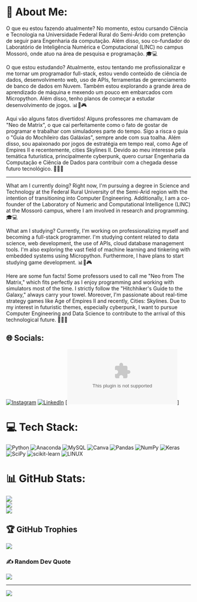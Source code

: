 # 💫 About Me:
O que eu estou fazendo atualmente? No momento, estou cursando Ciência e Tecnologia na Universidade Federal Rural do Semi-Árido com pretenção de seguir para Engenharia da computação. Além disso, sou co-fundador do Laboratório de Inteligência Numérica e Computacional (LINC) no campus Mossoró, onde atuo na área de pesquisa e programação. 🎓💻

O que estou estudando? Atualmente, estou tentando me profissionalizar e me tornar um programador full-stack, estou vendo conteúdo de ciência de dados, desenvolvimento web, uso de APIs, ferramentas de gerenciamento de banco de dados em Nuvem. Também estou explorando a grande área de aprendizado de máquina e mexendo um pouco em embarcados com Micropython. Além disso, tenho planos de começar a estudar desenvolvimento de jogos. 📊🤖🎮

Aqui vão alguns fatos divertidos! Alguns professores me chamavam de "Neo de Matrix", o que cai perfeitamente como o fato de gostar de programar e trabalhar com simuladores parte do tempo. Sigo a risca o guia o "Guia do Mochileiro das Galáxias", sempre ande com sua toalha. Além disso, sou apaixonado por jogos de estratégia em tempo real, como Age of Empires II e recentemente, cities Skylines II. Devido ao meu interesse pela temática futurística, principalmente cyberpunk, quero cursar Engenharia da Computação e Ciência de Dados para contribuir com a chegada desse futuro tecnológico. 🌌🚀😄

<hr/>

What am I currently doing? Right now, I'm pursuing a degree in Science and Technology at the Federal Rural University of the Semi-Arid region with the intention of transitioning into Computer Engineering. Additionally, I am a co-founder of the Laboratory of Numeric and Computational Intelligence (LINC) at the Mossoró campus, where I am involved in research and programming. 🎓💻

What am I studying? Currently, I'm working on professionalizing myself and becoming a full-stack programmer. I'm studying content related to data science, web development, the use of APIs, cloud database management tools. I'm also exploring the vast field of machine learning and tinkering with embedded systems using Micropython. Furthermore, I have plans to start studying game development. 📊🤖🎮

Here are some fun facts! Some professors used to call me "Neo from The Matrix," which fits perfectly as I enjoy programming and working with simulators most of the time. I strictly follow the "Hitchhiker's Guide to the Galaxy," always carry your towel. Moreover, I'm passionate about real-time strategy games like Age of Empires II and recently, Cities: Skylines. Due to my interest in futuristic themes, especially cyberpunk, I want to pursue Computer Engineering and Data Science to contribute to the arrival of this technological future. 🌌🚀😄

## 🌐 Socials:
[![Instagram](https://img.shields.io/badge/Instagram-%23E4405F.svg?logo=Instagram&logoColor=white)](https://instagram.com/andersoncarlos___) [![LinkedIn](https://img.shields.io/badge/LinkedIn-%230077B5.svg?logo=linkedin&logoColor=white)](https://linkedin.com/in/andersoncarlos-) [![gmail](andersoncarlos799@gmail.com)]

# 💻 Tech Stack:
![Python](https://img.shields.io/badge/python-3670A0?style=for-the-badge&logo=python&logoColor=ffdd54) ![Anaconda](https://img.shields.io/badge/Anaconda-%2344A833.svg?style=for-the-badge&logo=anaconda&logoColor=white) ![MySQL](https://img.shields.io/badge/mysql-%2300f.svg?style=for-the-badge&logo=mysql&logoColor=white) ![Canva](https://img.shields.io/badge/Canva-%2300C4CC.svg?style=for-the-badge&logo=Canva&logoColor=white) ![Pandas](https://img.shields.io/badge/pandas-%23150458.svg?style=for-the-badge&logo=pandas&logoColor=white) ![NumPy](https://img.shields.io/badge/numpy-%23013243.svg?style=for-the-badge&logo=numpy&logoColor=white) ![Keras](https://img.shields.io/badge/Keras-%23D00000.svg?style=for-the-badge&logo=Keras&logoColor=white) ![SciPy](https://img.shields.io/badge/SciPy-%230C55A5.svg?style=for-the-badge&logo=scipy&logoColor=%white) ![scikit-learn](https://img.shields.io/badge/scikit--learn-%23F7931E.svg?style=for-the-badge&logo=scikit-learn&logoColor=white) ![LINUX](https://img.shields.io/badge/Linux-FCC624?style=for-the-badge&logo=linux&logoColor=black)
# 📊 GitHub Stats:
![](https://github-readme-stats.vercel.app/api?username=AndersonCSM&theme=dark&hide_border=false&include_all_commits=true&count_private=true)<br/>
![](https://github-readme-streak-stats.herokuapp.com/?user=AndersonCSM&theme=dark&hide_border=false)<br/>
[![](https://github-readme-stats.vercel.app/api/top-langs/?username=AndersonCSM&theme=dark&hide_border=false&include_all_commits=true&count_private=true&layout=compact&hide=javascript,html,jupyter%20notebook,processing)](https://github.com/AndersonCSM/github-readme-stats)<br/>


## 🏆 GitHub Trophies
![](https://github-profile-trophy.vercel.app/?username=AndersonCSM&theme=radical&no-frame=false&no-bg=true&margin-w=4)

### ✍️ Random Dev Quote
![](https://quotes-github-readme.vercel.app/api?type=horizontal&theme=radical)

---
[![](https://visitcount.itsvg.in/api?id=AndersonCSM&icon=0&color=0)](https://visitcount.itsvg.in)

<!-- Proudly created with GPRM ( https://gprm.itsvg.in ) -->

